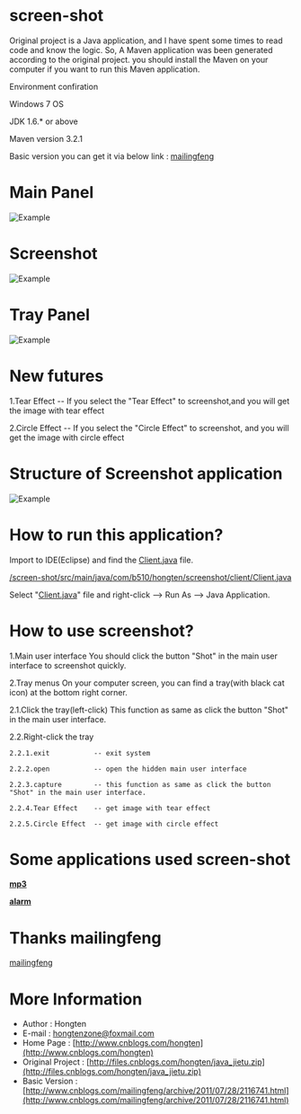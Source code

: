 # screen-shot

Original project is a Java application, and I have spent some times to read code and know the logic. So, A Maven application was been generated according to the original project. you should install the Maven on your computer if you want to run this Maven application.

Environment confiration

  Windows 7 OS
  
  JDK 1.6.* or above
  
  Maven version 3.2.1

Basic version you can get it via below link : 
[mailingfeng](http://www.cnblogs.com/mailingfeng/archive/2011/07/28/2116741.html)

# Main Panel

![Example](https://github.com/Hongten/screen-shot/blob/master/image/main_panel.png)

# Screenshot

![Example](https://github.com/Hongten/screen-shot/blob/master/image/screenshot.png)

# Tray Panel

![Example](https://github.com/Hongten/screen-shot/blob/master/image/screenshot_tray.png)

# New futures
  1.Tear Effect    -- If you select the "Tear Effect" to screenshot,and you will get the image with tear effect 
  
  2.Circle Effect  -- If you select the "Circle Effect" to screenshot, and you will get the image with circle effect 

# Structure of Screenshot application

![Example](https://github.com/Hongten/screen-shot/blob/master/image/screenshot_structure.png)
  
# How to run this application?
  Import to IDE(Eclipse) and find the [Client.java](https://github.com/Hongten/screen-shot/blob/master/src/main/java/com/b510/hongten/screenshot/client/Client.java) file.
  
  [/screen-shot/src/main/java/com/b510/hongten/screenshot/client/Client.java](https://github.com/Hongten/screen-shot/blob/master/src/main/java/com/b510/hongten/screenshot/client/Client.java)
  
  Select "[Client.java](https://github.com/Hongten/screen-shot/blob/master/src/main/java/com/b510/hongten/screenshot/client/Client.java)" file and right-click --> Run As --> Java Application.

# How to use screenshot?

1.Main user interface
You should click the button "Shot" in the main user interface to screenshot quickly.
	
2.Tray menus
On your computer screen, you can find a tray(with black cat icon) at the bottom right corner.

  2.1.Click the tray(left-click)
  This function as same as click the button "Shot" in the main user interface.
  
  2.2.Right-click the tray
    
	2.2.1.exit           -- exit system
	
	2.2.2.open           -- open the hidden main user interface
	
	2.2.3.capture        -- this function as same as click the button "Shot" in the main user interface.
	
	2.2.4.Tear Effect    -- get image with tear effect
	
	2.2.5.Circle Effect  -- get image with circle effect


	
# Some applications used screen-shot

**[mp3](https://github.com/Hongten/mp3)**

**[alarm](https://github.com/Hongten/alarm)**


# Thanks mailingfeng
	
[mailingfeng](http://www.cnblogs.com/mailingfeng)
	
# More Information

* Author            : Hongten
* E-mail            : [hongtenzone@foxmail.com](mailto:hongtenzone@foxmail.com)
* Home Page         : [http://www.cnblogs.com/hongten](http://www.cnblogs.com/hongten)
* Original Project  : [http://files.cnblogs.com/hongten/java_jietu.zip](http://files.cnblogs.com/hongten/java_jietu.zip)
* Basic Version     : [http://www.cnblogs.com/mailingfeng/archive/2011/07/28/2116741.html](http://www.cnblogs.com/mailingfeng/archive/2011/07/28/2116741.html)


  

  




